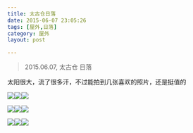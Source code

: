 ```yaml
---
title: 太古仓日落  
date: 2015-06-07 23:05:26  
tags: [屋外,日落]  
category: 屋外  
layout: post  

---
```


> 2015.06.07, 太古仓 日落

太阳很大，流了很多汗，不过能拍到几张喜欢的照片，还是挺值的

[![](http://file.arvit.xyz/taigucang_0.JPG?imageView2/1/w/200/h/200)](http://file.arvit.xyz/taigucang_0.JPG "1/9")[![](http://file.arvit.xyz/taigucang_1.JPG?imageView2/1/w/200/h/200)](http://file.arvit.xyz/taigucang_1.JPG "2/9")[![](http://file.arvit.xyz/taigucang_2.JPG?imageView2/1/w/200/h/200)](http://file.arvit.xyz/taigucang_2.JPG "3/9")  
<!--more-->  
[![](http://file.arvit.xyz/taigucang_3.JPG?imageView2/1/w/200/h/200)](http://file.arvit.xyz/taigucang_3.JPG "4/9")[![](http://file.arvit.xyz/taigucang_4.JPG?imageView2/1/w/200/h/200)](http://file.arvit.xyz/taigucang_4.JPG "5/9")[![](http://file.arvit.xyz/taigucang_5.JPG?imageView2/1/w/200/h/200)](http://file.arvit.xyz/taigucang_5.JPG "6/9")

[![](http://file.arvit.xyz/taigucang_6.JPG?imageView2/1/w/200/h/200)](http://file.arvit.xyz/taigucang_6.JPG "7/9")[![](http://file.arvit.xyz/taigucang_7.JPG?imageView2/1/w/200/h/200)](http://file.arvit.xyz/taigucang_7.JPG "8/9")[![](http://file.arvit.xyz/taigucang_8.JPG?imageView2/1/w/200/h/200)](http://file.arvit.xyz/taigucang_8.JPG "9/9")